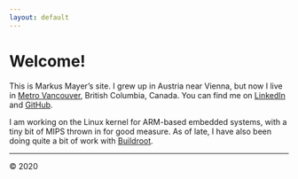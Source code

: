 ```yaml
---
layout: default
---
```


# Welcome!

This is Markus Mayer&#8217;s site. I grew up in Austria near Vienna, but now I
live in [Metro Vancouver](https://en.wikipedia.org/wiki/Greater_Vancouver),
British Columbia, Canada. You can find me on
[LinkedIn](https://ca.linkedin.com/in/mmayer/) and
[GitHub](https://github.com/mmayer/).

I am working on the Linux kernel for ARM-based embedded systems, with a tiny bit
of MIPS thrown in for good measure. As of late, I have also been doing quite a
bit of work with [Buildroot](https://www.buildroot.org).

* * *

&copy; 2020
